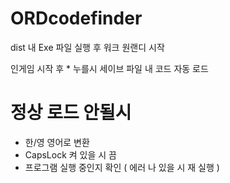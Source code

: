 # ORDcodefinder

dist 내 Exe 파일 실행 후 워크 원랜디 시작

인게임 시작 후 * 누를시 세이브 파일 내 코드 자동 로드

# 정상 로드 안될시
 * 한/영 영어로 변환
 * CapsLock 켜 있을 시 끔
 * 프로그램 실행 중인지 확인 ( 에러 나 있을 시 재 실행 )
